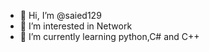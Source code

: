 - 👋 Hi, I’m @saied129
- 👀 I’m interested in Network
- 🌱 I’m currently learning python,C# and C++



<!---
saied129/saied129 is a ✨ special ✨ repository because its `README.md` (this file) appears on your GitHub profile.
You can click the Preview link to take a look at your changes.
--->
